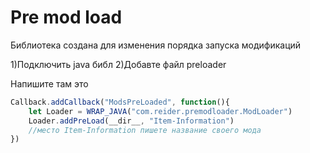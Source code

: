 # Pre mod load

Библиотека создана для изменения порядка запуска модификаций 

1)Подключить java библ
2)Добавте файл preloader 

Напишите там это
```js
Callback.addCallback("ModsPreLoaded", function(){
	let Loader = WRAP_JAVA("com.reider.premodloader.ModLoader")
	Loader.addPreLoad(__dir__, "Item-Information")
	//место Item-Information пишете название своего мода
})
```